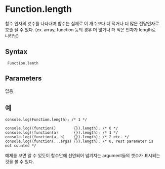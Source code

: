 # Function.length

함수 인자의 갯수를 나타내며 함수는 실제로 이 개수보다 더 적거나 더 많은 전달인자로 호출 될 수 있다.
(ex. array, function 등의 경우 더 많거나 더 적은 인자가 length로 나타남)

## Syntax
` Function.lenth`

## Parameters
없음

## 예
```
console.log(Function.length); /* 1 */

console.log((function()        {}).length); /* 0 */
console.log((function(a)       {}).length); /* 1 */
console.log((function(a, b)    {}).length); /* 2 etc. */
console.log((function(...args) {}).length); /* 0, rest parameter is not counted */
```

예제를 보면 알 수 있듯이 함수안에 선언되어 넘겨지는 argument들의 갯수가 표시되는 것을 볼 수 있다.